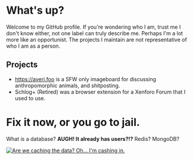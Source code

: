 # What's up?
Welcome to my GitHub profile. If you're wondering who I am, trust me I don't know either, not one label can truly describe me.
Perhaps I'm a lot more like an opportunist. The projects I maintain are not representative of who I am as a person.

## Projects
- https://averi.foo is a SFW only imageboard for discussing anthropomorphic animals, and shitposting.
- Schlog+ (Retired) was a browser extension for a Xenforo Forum that I used to use.

# Fix it now, or you go to jail.
What is a database? **AUGH! It already has users?!?** Redis? MongoDB? 

[![Are we caching the data? Oh... I'm cashing in.](https://img.youtube.com/vi/JeNS1ZNHQs8/0.jpg)](https://www.youtube.com/watch?v=JeNS1ZNHQs8)

<!--
**s5cubed/s5cubed** is a ✨ _special_ ✨ repository because its `README.md` (this file) appears on your GitHub profile.

Here are some ideas to get you started:

- 🔭 I’m currently working on ...
- 🌱 I’m currently learning ...
- 👯 I’m looking to collaborate on ...
- 🤔 I’m looking for help with ...
- 💬 Ask me about ...
- 📫 How to reach me: ...
- 😄 Pronouns: ...
- ⚡ Fun fact: ...
-->
